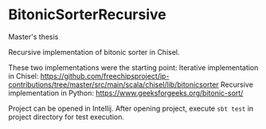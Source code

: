 # BitonicSorterRecursive
Master's thesis

Recursive implementation of bitonic sorter in Chisel.

These two implementations were the starting point:
Iterative implementation in Chisel: https://github.com/freechipsproject/ip-contributions/tree/master/src/main/scala/chisel/lib/bitonicsorter
Recursive implementation in Python: https://www.geeksforgeeks.org/bitonic-sort/

Project can be opened in Intellij. After opening project, execute `sbt test` in project directory for test execution.
